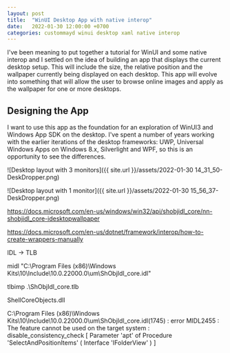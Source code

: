 ```yaml
---
layout: post
title:  "WinUI Desktop App with native interop"
date:   2022-01-30 12:00:00 +0700
categories: custommayd winui desktop xaml native interop
---
```


I've been meaning to put together a tutorial for WinUI and some native interop and I settled on the idea of building an app that displays the current desktop setup. This will include the size, the relative position and the wallpaper currently being displayed on each desktop. This app will evolve into something that will allow the user to browse online images and apply as the wallpaper for one or more desktops.

## Designing the App

I want to use this app as the foundation for an exploration of WinUI3 and Windows App SDK on the desktop. I've spent a number of years working with the earlier iterations of the desktop frameworks: UWP, Universal Windows Apps on Windows 8.x, Silverlight and WPF, so this is an opportunity to see the differences.

![Desktop layout with 3 monitors]({{ site.url }}/assets/2022-01-30 14_31_50-DeskDropper.png)


![Desktop layout with 1 monitor]({{ site.url }}/assets/2022-01-30 15_56_37-DeskDropper.png)


https://docs.microsoft.com/en-us/windows/win32/api/shobjidl_core/nn-shobjidl_core-idesktopwallpaper

https://docs.microsoft.com/en-us/dotnet/framework/interop/how-to-create-wrappers-manually

IDL -> TLB

midl "C:\Program Files (x86)\Windows Kits\10\Include\10.0.22000.0\um\ShObjIdl_core.idl"

tlbimp .\ShObjIdl_core.tlb

ShellCoreObjects.dll

C:\Program Files (x86)\Windows Kits\10\Include\10.0.22000.0\um\ShObjIdl_core.idl(1745) : error MIDL2455 : The feature cannot be used on the target system : disable_consistency_check [ Parameter 'apt' of Procedure 'SelectAndPositionItems' ( Interface 'IFolderView' ) ]